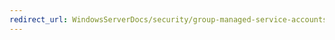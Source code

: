 ```yaml
---
redirect_url: WindowsServerDocs/security/group-managed-service-accounts/security-options/User-Account-Control-Virtualize-file-and-registry-write-failures-to-per-user-locations.md 
---
```


